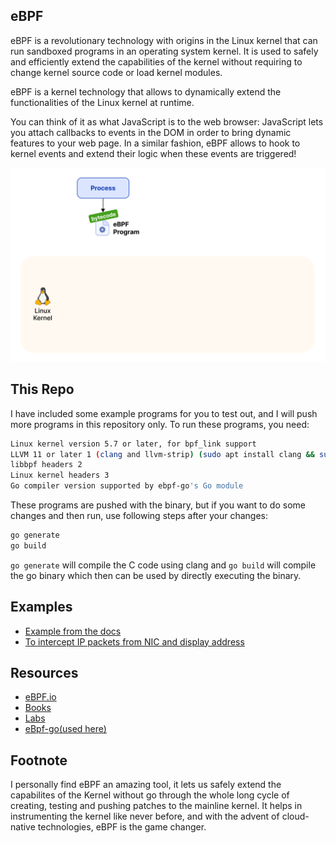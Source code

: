 ## eBPF

eBPF is a revolutionary technology with origins in the Linux kernel that can run sandboxed programs in an operating system kernel. It is used to safely and efficiently extend the capabilities of the kernel without requiring to change kernel source code or load kernel modules.

eBPF is a kernel technology that allows to dynamically extend the functionalities of the Linux kernel at runtime.

You can think of it as what JavaScript is to the web browser: JavaScript lets you attach callbacks to events in the DOM in order to bring dynamic features to your web page. In a similar fashion, eBPF allows to hook to kernel events and extend their logic when these events are triggered!

![What is eBPF?](./eBPF_animated_bg.gif)

## This Repo

I have included some example programs for you to test out, and I will push more programs in this repository only.
To run these programs, you need:

```bash
Linux kernel version 5.7 or later, for bpf_link support
LLVM 11 or later 1 (clang and llvm-strip) (sudo apt install clang && sudo apt install llvm-strip)
libbpf headers 2
Linux kernel headers 3
Go compiler version supported by ebpf-go's Go module
```

These programs are pushed with the binary, but if you want to do some changes and then run, use following steps after your changes:

```bash
go generate 
go build
```

`go generate` will compile the C code using clang and `go build` will compile the go binary which then can be used by directly executing the binary.

## Examples

* [Example from the docs](./example/)
* [To intercept IP packets from NIC and display address](./show-ip/)

## Resources

* [eBPF.io](https://ebpf.io/)
* [Books](https://ebpf.io/get-started/#books)
* [Labs](https://ebpf.io/labs/)
* [eBpf-go(used here)](https://ebpf-go.dev/guides/getting-started/)

## Footnote

I personally find eBPF an amazing tool, it lets us safely extend the capabilites of the Kernel without go through the whole long cycle of creating, testing and pushing patches to the mainline kernel. It helps in instrumenting the kernel like never before, and with the advent of cloud-native technologies, eBPF is the game changer.